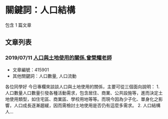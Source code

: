 # 關鍵詞：人口結構

包含 1 篇文章

## 文章列表

### 2019/07/11 [人口與土地使用的關係,曾榮耀老師](../../articles/415901_%E4%BA%BA%E5%8F%A3%E8%88%87%E5%9C%9F%E5%9C%B0%E4%BD%BF%E7%94%A8%E7%9A%84%E9%97%9C%E4%BF%82%2C%E6%9B%BE%E6%A6%AE%E8%80%80%E8%80%81%E5%B8%AB.md)
- 文章編號：415901
- 其他關鍵詞：人口數量, 人口流動

各位同學好 今日專欄來談談人口與土地使用的關係，主要可從三個面向說明： 1. 人口數量人口數量引發各種活動需求，包含居住、商業、公共設施等，進而決定土地使用類型，如住宅區、商業區、學校用地等等。而現今因為少子化、單身化之影響，人口成長逐漸趨緩，因而需檢討土地使用是否仍有這麼多需求。 2. 人口結構人...
